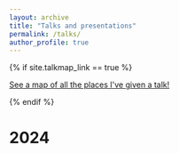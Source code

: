 ```yaml
---
layout: archive
title: "Talks and presentations"
permalink: /talks/
author_profile: true
---
```


{% if site.talkmap_link == true %}

<p style="text-decoration:underline;"><a href="/talkmap.html">See a map of all the places I've given a talk!</a></p>

{% endif %}

# 2024


<!---
{% for post in site.talks reversed %}
  {% include archive-single-talk.html %}
{% endfor %}
-->
